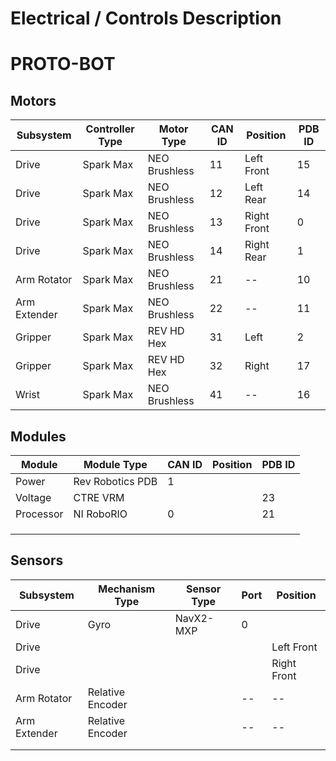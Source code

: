 # Electrical / Controls Description
# PROTO-BOT


## Motors

| Subsystem      | Controller Type | Motor Type    | CAN ID | Position    | PDB ID |
| -------------- | --------------- | ------------- | ------ | ----------- | ------ |
| Drive          | Spark Max       | NEO Brushless | 11     | Left Front  | 15     |
| Drive          | Spark Max       | NEO Brushless | 12     | Left Rear   | 14     |
| Drive          | Spark Max       | NEO Brushless | 13     | Right Front | 0      |
| Drive          | Spark Max       | NEO Brushless | 14     | Right Rear  | 1      |
| Arm Rotator    | Spark Max       | NEO Brushless | 21     | --          | 10     |
| Arm Extender   | Spark Max       | NEO Brushless | 22     | --          | 11     |
| Gripper        | Spark Max       | REV HD Hex    | 31     | Left        | 2      |
| Gripper        | Spark Max       | REV HD Hex    | 32     | Right       | 17     |
| Wrist          | Spark Max       | NEO Brushless | 41     | --          | 16     |

## Modules

| Module         | Module Type      | CAN ID | Position    | PDB ID |
| -------------- | ---------------- | ------ | ----------- | ------ |
| Power          | Rev Robotics PDB | 1      |             |        | 
| Voltage        | CTRE VRM         |        |             | 23     | 
| Processor      | NI RoboRIO       | 0      |             | 21     | 
|                |                  |        |             |        | 
|                |                  |        |             |        | 
|                |                  |        |             |        | 

## Sensors

| Subsystem      | Mechanism Type   | Sensor Type        | Port      | Position    |
| -------------- | ---------------- | ------------------ | --------- | ----------- |
| Drive          | Gyro             | NavX2-MXP          | 0         |             |
| Drive          |                  |                    |           | Left Front  |
| Drive          |                  |                    |           | Right Front |
| Arm Rotator    | Relative Encoder |                    | --        | --          |
| Arm Extender   | Relative Encoder |                    | --        | --          |
|                |                  |                    |           |             |
|                |                  |                    |           |             |

